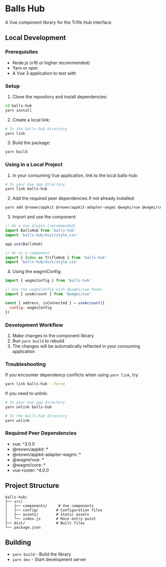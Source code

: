 # Balls Hub

A Vue component library for the Trifle Hub interface.

## Local Development

### Prerequisites

- Node.js (v16 or higher recommended)
- Yarn or npm
- A Vue 3 application to test with

### Setup

1. Clone the repository and install dependencies:
```bash
cd balls-hub
yarn install
```

2. Create a local link:
```bash
# In the balls-hub directory
yarn link
```

3. Build the package:
```bash
yarn build
```

### Using in a Local Project

1. In your consuming Vue application, link to the local balls-hub:
```bash
# In your Vue app directory
yarn link balls-hub
```

2. Add the required peer dependencies if not already installed:
```bash
yarn add @reown/appkit @reown/appkit-adapter-wagmi @wagmi/vue @wagmi/core vue-router
```

3. Import and use the component:
```javascript
// As a Vue plugin (recommended)
import BallsHub from 'balls-hub'
import 'balls-hub/dist/style.css'

app.use(BallsHub)

// Or as a component
import { Index as TrifleHub } from 'balls-hub'
import 'balls-hub/dist/style.css'
```

4. Using the wagmiConfig:
```javascript
import { wagmiConfig } from 'balls-hub'

// Use the wagmiConfig with @wagmi/vue hooks
import { useAccount } from '@wagmi/vue'

const { address, isConnected } = useAccount({
  config: wagmiConfig
})
```

### Development Workflow

1. Make changes to the component library
2. Run `yarn build` to rebuild
3. The changes will be automatically reflected in your consuming application

### Troubleshooting

If you encounter dependency conflicts when using `yarn link`, try:

```bash
yarn link balls-hub --force
```

If you need to unlink:
```bash
# In your Vue app directory
yarn unlink balls-hub

# In the balls-hub directory
yarn unlink
```

### Required Peer Dependencies

- vue: ^3.0.0
- @reown/appkit: *
- @reown/appkit-adapter-wagmi: *
- @wagmi/vue: *
- @wagmi/core: *
- vue-router: ^4.0.0

## Project Structure

```
balls-hub/
├── src/
│   ├── components/     # Vue components
│   ├── config/        # Configuration files
│   ├── assets/        # Static assets
│   └── index.js       # Main entry point
├── dist/              # Built files
└── package.json
```

## Building

- `yarn build` - Build the library
- `yarn dev` - Start development server 